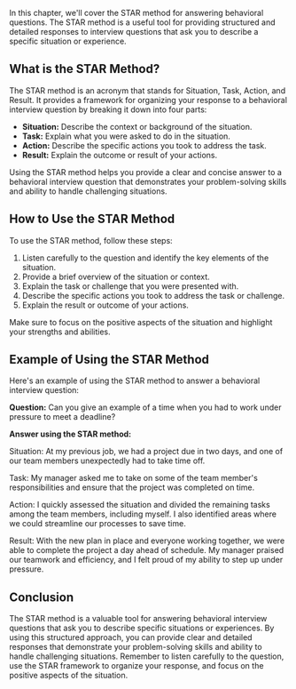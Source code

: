 
In this chapter, we'll cover the STAR method for answering behavioral questions. The STAR method is a useful tool for providing structured and detailed responses to interview questions that ask you to describe a specific situation or experience.

What is the STAR Method?
------------------------

The STAR method is an acronym that stands for Situation, Task, Action, and Result. It provides a framework for organizing your response to a behavioral interview question by breaking it down into four parts:

* **Situation:** Describe the context or background of the situation.
* **Task:** Explain what you were asked to do in the situation.
* **Action:** Describe the specific actions you took to address the task.
* **Result:** Explain the outcome or result of your actions.

Using the STAR method helps you provide a clear and concise answer to a behavioral interview question that demonstrates your problem-solving skills and ability to handle challenging situations.

How to Use the STAR Method
--------------------------

To use the STAR method, follow these steps:

1. Listen carefully to the question and identify the key elements of the situation.
2. Provide a brief overview of the situation or context.
3. Explain the task or challenge that you were presented with.
4. Describe the specific actions you took to address the task or challenge.
5. Explain the result or outcome of your actions.

Make sure to focus on the positive aspects of the situation and highlight your strengths and abilities.

Example of Using the STAR Method
--------------------------------

Here's an example of using the STAR method to answer a behavioral interview question:

**Question:** Can you give an example of a time when you had to work under pressure to meet a deadline?

**Answer using the STAR method:**

Situation: At my previous job, we had a project due in two days, and one of our team members unexpectedly had to take time off.

Task: My manager asked me to take on some of the team member's responsibilities and ensure that the project was completed on time.

Action: I quickly assessed the situation and divided the remaining tasks among the team members, including myself. I also identified areas where we could streamline our processes to save time.

Result: With the new plan in place and everyone working together, we were able to complete the project a day ahead of schedule. My manager praised our teamwork and efficiency, and I felt proud of my ability to step up under pressure.

Conclusion
----------

The STAR method is a valuable tool for answering behavioral interview questions that ask you to describe specific situations or experiences. By using this structured approach, you can provide clear and detailed responses that demonstrate your problem-solving skills and ability to handle challenging situations. Remember to listen carefully to the question, use the STAR framework to organize your response, and focus on the positive aspects of the situation.
